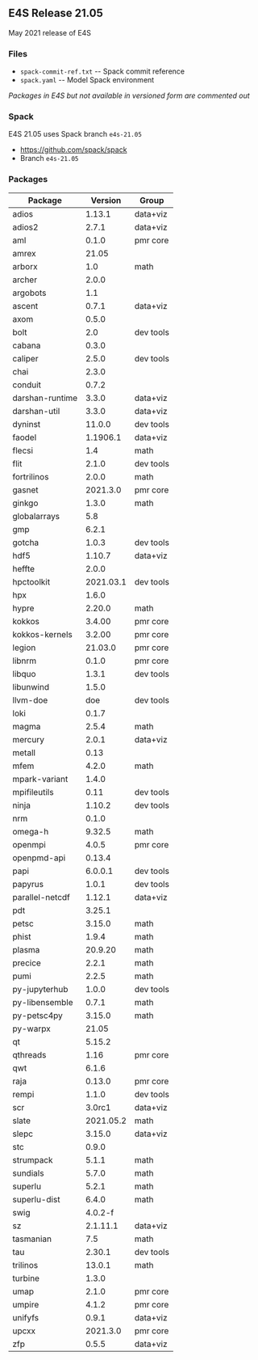 ## E4S Release 21.05

May 2021 release of E4S

### Files

* `spack-commit-ref.txt` -- Spack commit reference
* `spack.yaml` -- Model Spack environment
  
*Packages in E4S but not available in versioned form are commented out*


### Spack

E4S 21.05 uses Spack branch `e4s-21.05`
* https://github.com/spack/spack
* Branch `e4s-21.05`

### Packages

| Package         | Version   | Group     |
|-----------------|-----------|-----------|
| adios           | 1.13.1    | data+viz  |
| adios2          | 2.7.1     | data+viz  |
| aml             | 0.1.0     | pmr core  |
| amrex           | 21.05     |           |
| arborx          | 1.0       | math      |
| archer          | 2.0.0     |           |
| argobots        | 1.1       |           |
| ascent          | 0.7.1     | data+viz  |
| axom            | 0.5.0     |           |
| bolt            | 2.0       | dev tools |
| cabana          | 0.3.0     |           |
| caliper         | 2.5.0     | dev tools |
| chai            | 2.3.0     |           |
| conduit         | 0.7.2     |           |
| darshan-runtime | 3.3.0     | data+viz  |
| darshan-util    | 3.3.0     | data+viz  |
| dyninst         | 11.0.0    | dev tools |
| faodel          | 1.1906.1  | data+viz  |
| flecsi          | 1.4       | math      |
| flit            | 2.1.0     | dev tools |
| fortrilinos     | 2.0.0     | math      |
| gasnet          | 2021.3.0  | pmr core  |
| ginkgo          | 1.3.0     | math      |
| globalarrays    | 5.8       |           |
| gmp             | 6.2.1     |           |
| gotcha          | 1.0.3     | dev tools |
| hdf5            | 1.10.7    | data+viz  |
| heffte          | 2.0.0     |           |
| hpctoolkit      | 2021.03.1 | dev tools |
| hpx             | 1.6.0     |           |
| hypre           | 2.20.0    | math      |
| kokkos          | 3.4.00    | pmr core  |
| kokkos-kernels  | 3.2.00    | pmr core  |
| legion          | 21.03.0   | pmr core  |
| libnrm          | 0.1.0     | pmr core  |
| libquo          | 1.3.1     | dev tools |
| libunwind       | 1.5.0     |           |
| llvm-doe        | doe       | dev tools |
| loki            | 0.1.7     |           |
| magma           | 2.5.4     | math      |
| mercury         | 2.0.1     | data+viz  |
| metall          | 0.13      |           |
| mfem            | 4.2.0     | math      |
| mpark-variant   | 1.4.0     |           |
| mpifileutils    | 0.11      | dev tools |
| ninja           | 1.10.2    | dev tools |
| nrm             | 0.1.0     |           |
| omega-h         | 9.32.5    | math      |
| openmpi         | 4.0.5     | pmr core  |
| openpmd-api     | 0.13.4    |           |
| papi            | 6.0.0.1   | dev tools |
| papyrus         | 1.0.1     | dev tools |
| parallel-netcdf | 1.12.1    | data+viz  |
| pdt             | 3.25.1    |           |
| petsc           | 3.15.0    | math      |
| phist           | 1.9.4     | math      |
| plasma          | 20.9.20   | math      |
| precice         | 2.2.1     | math      |
| pumi            | 2.2.5     | math      |
| py-jupyterhub   | 1.0.0     | dev tools |
| py-libensemble  | 0.7.1     | math      |
| py-petsc4py     | 3.15.0    | math      |
| py-warpx        | 21.05     |           |
| qt              | 5.15.2    |           |
| qthreads        | 1.16      | pmr core  |
| qwt             | 6.1.6     |           |
| raja            | 0.13.0    | pmr core  |
| rempi           | 1.1.0     | dev tools |
| scr             | 3.0rc1    | data+viz  |
| slate           | 2021.05.2 | math      |
| slepc           | 3.15.0    | data+viz  |
| stc             | 0.9.0     |           |
| strumpack       | 5.1.1     | math      |
| sundials        | 5.7.0     | math      |
| superlu         | 5.2.1     | math      |
| superlu-dist    | 6.4.0     | math      |
| swig            | 4.0.2-f   |           |
| sz              | 2.1.11.1  | data+viz  |
| tasmanian       | 7.5       | math      |
| tau             | 2.30.1    | dev tools |
| trilinos        | 13.0.1    | math      |
| turbine         | 1.3.0     |           |
| umap            | 2.1.0     | pmr core  |
| umpire          | 4.1.2     | pmr core  |
| unifyfs         | 0.9.1     | data+viz  |
| upcxx           | 2021.3.0  | pmr core  |
| zfp             | 0.5.5     | data+viz  |
